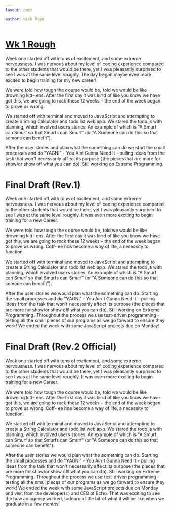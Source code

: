 ```yaml
---
layout: post

author: Nick Pope
---
```


# [Wk 1 Rough]()

Week one started off with tons of excitement, and some extreme nervousness.
I was nervous about my level of coding experience compared to the other
students that would be there, yet I was pleasantly surprised to see I was at the
same level roughly. The day began maybe even more excited to begin training for
my new career!

We were told how tough the course would be, told we would be like drowning kitt-
ens. After the first day it was kind of like you know we have got this, we are
going to rock these 12 weeks - the end of the week began to prove us wrong.

We started off with terminal and moved to JavaScript and attempting to create a
String Calculator and todo list web app. We stared the todo.js with planning,
which involved users stories. An example of which is "A Smurf can Smurf so that
Smurfs can Smurf" (or "A Someone can do this so that somone can benefit").

After the user stories and plan what the something can do we start the small
processes and do "YAGNI" - You Aint Gunna Need It - pulling ideas from the task
that won't necessarily affect its purpose (the pieces that are more for show/or
show off what you can do). Still working on Extreme Programming.


# Final Draft (Rev.1)
Week one started off with tons of excitement, and some extreme nervousness.
I was nervous about my level of coding experience compared to the other
students that would be there, yet I was pleasantly surprised to see I was at the
same level roughly. It was even more exciting to begin training for a new Career.

We were told how tough the course would be, told we would be like drowning kitt-
ens. After the first day it was kind of like you know we have got this, we are
going to rock these 12 weeks - the end of the week began to prove us wrong. Coff-
ee has become a way of life, a necessity to function.

We started off with terminal and moved to JavaScript and attempting to create a
String Calculator and todo list web app. We stared the todo.js with planning,
which involved users stories. An example of which is "A Smurf can Smurf so that
Smurfs can Smurf" (or "A Someone can do this so that somone can benefit").

After the user stories we would plan what the something can do. Starting the small
processes and do "YAGNI" - You Ain't Gunna Need It - pulling ideas from the task
that won't necessarily affect its purpose (the pieces that are more for show/or
show off what you can do). Still working on Extreme Programming. Throughout the
process we use test-driven programming - testing all the small pieces of our
programs as we go forward to ensure they work! We ended the week with some
JavaScript projects due on Monday!.

# Final Draft (Rev.2 Official)
Week one started off with tons of excitement, and some extreme nervousness.
I was nervous about my level of coding experience compared to the other
students that would be there, yet I was pleasantly surprised to see I was at the
same level roughly. It was even more exciting to begin training for a new Career.

We were told how tough the course would be, told we would be like drowning kitt-
ens. After the first day it was kind of like you know we have got this, we are
going to rock these 12 weeks - the end of the week began to prove us wrong. Coff-
ee has become a way of life, a necessity to function.

We started off with terminal and moved to JavaScript and attempting to create a
String Calculator and todo list web app. We stared the todo.js with planning,
which involved users stories. An example of which is "A Smurf can Smurf so that
Smurfs can Smurf" (or "A Someone can do this so that someone can benefit").

After the user stories we would plan what the something can do. Starting the small
processes and do "YAGNI" - You Ain't Gunna Need It - pulling ideas from the task
that won't necessarily affect its purpose (the pieces that are more for show/or
show off what you can do). Still working on Extreme Programming. Throughout the
process we use test-driven programming - testing all the small pieces of our
programs as we go forward to ensure they work! We ended the week with some
JavaScript projects due on Monday and visit from the developer(s) and CEO
of Echo. That was exciting to see the how an agency worked, to learn a little
bit of what it will be like when we graduate in a few months!

